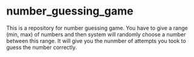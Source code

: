 # number_guessing_game
This is a repository for number guessing game.
You have to give a range (min, max) of numbers and then system will randomly choose a number between this range.
It will give you the nunmber of attempts you took to guess the number correctly.
